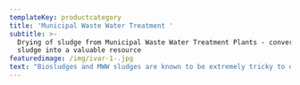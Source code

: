 ```yaml
---
templateKey: productcategory
title: 'Municipal Waste Water Treatment '
subtitle: >-
  Drying of sludge from Municipal Waste Water Treatment Plants - converting
  sludge into a valuable resource
featuredimage: /img/ivar-1-.jpg
text: "Biosludges and MWW sludges are known to be extremely tricky to dry because of their tendency to transform to a  glue phase. Municipal WasteWater sludge is generally an extremely tough application with severe wear and tear on the drying equipment, but the Fjell Turbo Disc Dryer has proven to resist these extreme conditions since the first unit was installed in 2001.\n\nThe distinct difference between the TD dryer and most other disc dryers is that staybolt welds (or welds of other means to maintain the integrity of the disc when exposed to internal steam pressure) is entirely on the inside of the disc.  By using Fjell TD dryer together with our patented process solution, the steam consumption can be reduced by up to 40% compared to a standard dryer. Fjell Technology Group offers following dryer solutions for sludge:\n\n* Part drying in Fjell Turbo Disc Dryer followed by incineration\n* Full drying in Fjell Turbo Disc Dryer\n* Full drying in TMD friction dryer\n* Part drying in Fjell Turbo Disc Dryer followed by full drying in TMD friction dryer\n\nIn part drying, or scalping, the challenge is often the content of chlorides and acids, which can cause severe corrosion problems with the rotor. A particularly annoying problem in the industry has been stress corrosion cracking in welds. This is avoided in the Fjell Turbo Disc Dryer because of the unique design and manufacture:\n\n•\tWelds not exposed to external environment in dryer, thereby risk for stress corrosion cracking is eliminated.\n\n•\tWelds do not seal between pressurized and non-pressurized side. Thereby risk for steam leakage is eliminated.\n\n•\tClaws act as reinforcement beams in radial direction, thereby increasing the lateral bending strength of the discs, which reduces the risk for stress corrosion cracking in foot welds between discs.\n\nWe have a proven record of delivering such processes to plants in Norway, Italy, Saudi-Arabia and Japan."
---
```


